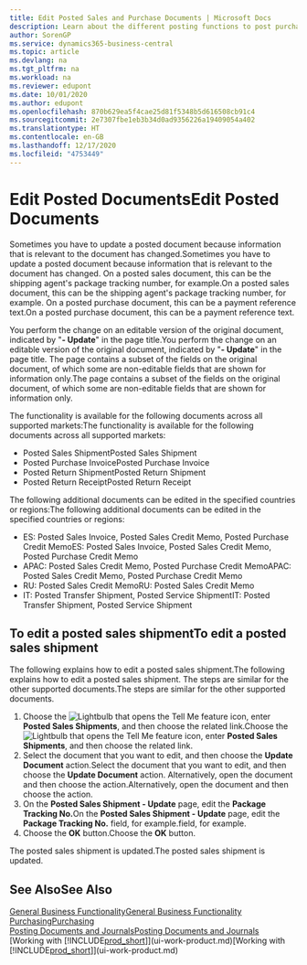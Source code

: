 ```yaml
---
title: Edit Posted Sales and Purchase Documents | Microsoft Docs
description: Learn about the different posting functions to post purchase documents, and how you can update posted documents.
author: SorenGP
ms.service: dynamics365-business-central
ms.topic: article
ms.devlang: na
ms.tgt_pltfrm: na
ms.workload: na
ms.reviewer: edupont
ms.date: 10/01/2020
ms.author: edupont
ms.openlocfilehash: 870b629ea5f4cae25d81f5348b5d616508cb91c4
ms.sourcegitcommit: 2e7307fbe1eb3b34d0ad9356226a19409054a402
ms.translationtype: HT
ms.contentlocale: en-GB
ms.lasthandoff: 12/17/2020
ms.locfileid: "4753449"
---
```

# <a name="edit-posted-documents"></a><span data-ttu-id="dc9d3-103">Edit Posted Documents</span><span class="sxs-lookup"><span data-stu-id="dc9d3-103">Edit Posted Documents</span></span>

<span data-ttu-id="dc9d3-104">Sometimes you have to update a posted document because information that is relevant to the document has changed.</span><span class="sxs-lookup"><span data-stu-id="dc9d3-104">Sometimes you have to update a posted document because information that is relevant to the document has changed.</span></span> <span data-ttu-id="dc9d3-105">On a posted sales document, this can be the shipping agent's package tracking number, for example.</span><span class="sxs-lookup"><span data-stu-id="dc9d3-105">On a posted sales document, this can be the shipping agent's package tracking number, for example.</span></span> <span data-ttu-id="dc9d3-106">On a posted purchase document, this can be a payment reference text.</span><span class="sxs-lookup"><span data-stu-id="dc9d3-106">On a posted purchase document, this can be a payment reference text.</span></span>

<span data-ttu-id="dc9d3-107">You perform the change on an editable version of the original document, indicated by "**- Update**" in the page title.</span><span class="sxs-lookup"><span data-stu-id="dc9d3-107">You perform the change on an editable version of the original document, indicated by "**- Update**" in the page title.</span></span> <span data-ttu-id="dc9d3-108">The page contains a subset of the fields on the original document, of which some are non-editable fields that are shown for information only.</span><span class="sxs-lookup"><span data-stu-id="dc9d3-108">The page contains a subset of the fields on the original document, of which some are non-editable fields that are shown for information only.</span></span>

<span data-ttu-id="dc9d3-109">The functionality is available for the following documents across all supported markets:</span><span class="sxs-lookup"><span data-stu-id="dc9d3-109">The functionality is available for the following documents across all supported markets:</span></span>

- <span data-ttu-id="dc9d3-110">Posted Sales Shipment</span><span class="sxs-lookup"><span data-stu-id="dc9d3-110">Posted Sales Shipment</span></span>
- <span data-ttu-id="dc9d3-111">Posted Purchase Invoice</span><span class="sxs-lookup"><span data-stu-id="dc9d3-111">Posted Purchase Invoice</span></span>
- <span data-ttu-id="dc9d3-112">Posted Return Shipment</span><span class="sxs-lookup"><span data-stu-id="dc9d3-112">Posted Return Shipment</span></span>
- <span data-ttu-id="dc9d3-113">Posted Return Receipt</span><span class="sxs-lookup"><span data-stu-id="dc9d3-113">Posted Return Receipt</span></span>

<span data-ttu-id="dc9d3-114">The following additional documents can be edited in the specified countries or regions:</span><span class="sxs-lookup"><span data-stu-id="dc9d3-114">The following additional documents can be edited in the specified countries or regions:</span></span>

- <span data-ttu-id="dc9d3-115">ES: Posted Sales Invoice, Posted Sales Credit Memo, Posted Purchase Credit Memo</span><span class="sxs-lookup"><span data-stu-id="dc9d3-115">ES: Posted Sales Invoice, Posted Sales Credit Memo, Posted Purchase Credit Memo</span></span>
- <span data-ttu-id="dc9d3-116">APAC: Posted Sales Credit Memo, Posted Purchase Credit Memo</span><span class="sxs-lookup"><span data-stu-id="dc9d3-116">APAC: Posted Sales Credit Memo, Posted Purchase Credit Memo</span></span>
- <span data-ttu-id="dc9d3-117">RU: Posted Sales Credit Memo</span><span class="sxs-lookup"><span data-stu-id="dc9d3-117">RU: Posted Sales Credit Memo</span></span>
- <span data-ttu-id="dc9d3-118">IT: Posted Transfer Shipment, Posted Service Shipment</span><span class="sxs-lookup"><span data-stu-id="dc9d3-118">IT: Posted Transfer Shipment, Posted Service Shipment</span></span>

## <a name="to-edit-a-posted-sales-shipment"></a><span data-ttu-id="dc9d3-119">To edit a posted sales shipment</span><span class="sxs-lookup"><span data-stu-id="dc9d3-119">To edit a posted sales shipment</span></span>

<span data-ttu-id="dc9d3-120">The following explains how to edit a posted sales shipment.</span><span class="sxs-lookup"><span data-stu-id="dc9d3-120">The following explains how to edit a posted sales shipment.</span></span> <span data-ttu-id="dc9d3-121">The steps are similar for the other supported documents.</span><span class="sxs-lookup"><span data-stu-id="dc9d3-121">The steps are similar for the other supported documents.</span></span>

1. <span data-ttu-id="dc9d3-122">Choose the ![Lightbulb that opens the Tell Me feature](media/ui-search/search_small.png "Tell me what you want to do") icon, enter **Posted Sales Shipments**, and then choose the related link.</span><span class="sxs-lookup"><span data-stu-id="dc9d3-122">Choose the ![Lightbulb that opens the Tell Me feature](media/ui-search/search_small.png "Tell me what you want to do") icon, enter **Posted Sales Shipments**, and then choose the related link.</span></span>
2. <span data-ttu-id="dc9d3-123">Select the document that you want to edit, and then choose the **Update Document** action.</span><span class="sxs-lookup"><span data-stu-id="dc9d3-123">Select the document that you want to edit, and then choose the **Update Document** action.</span></span> <span data-ttu-id="dc9d3-124">Alternatively, open the document and then choose the action.</span><span class="sxs-lookup"><span data-stu-id="dc9d3-124">Alternatively, open the document and then choose the action.</span></span>
3. <span data-ttu-id="dc9d3-125">On the **Posted Sales Shipment - Update** page, edit the **Package Tracking No.**</span><span class="sxs-lookup"><span data-stu-id="dc9d3-125">On the **Posted Sales Shipment - Update** page, edit the **Package Tracking No.**</span></span> <span data-ttu-id="dc9d3-126">field, for example.</span><span class="sxs-lookup"><span data-stu-id="dc9d3-126">field, for example.</span></span>
4. <span data-ttu-id="dc9d3-127">Choose the **OK** button.</span><span class="sxs-lookup"><span data-stu-id="dc9d3-127">Choose the **OK** button.</span></span>

<span data-ttu-id="dc9d3-128">The posted sales shipment is updated.</span><span class="sxs-lookup"><span data-stu-id="dc9d3-128">The posted sales shipment is updated.</span></span>

## <a name="see-also"></a><span data-ttu-id="dc9d3-129">See Also</span><span class="sxs-lookup"><span data-stu-id="dc9d3-129">See Also</span></span>

[<span data-ttu-id="dc9d3-130">General Business Functionality</span><span class="sxs-lookup"><span data-stu-id="dc9d3-130">General Business Functionality</span></span>](ui-across-business-areas.md)  
[<span data-ttu-id="dc9d3-131">Purchasing</span><span class="sxs-lookup"><span data-stu-id="dc9d3-131">Purchasing</span></span>](purchasing-manage-purchasing.md)  
[<span data-ttu-id="dc9d3-132">Posting Documents and Journals</span><span class="sxs-lookup"><span data-stu-id="dc9d3-132">Posting Documents and Journals</span></span>](ui-post-documents-journals.md)  
<span data-ttu-id="dc9d3-133">[Working with [!INCLUDE[prod_short](includes/prod_short.md)]](ui-work-product.md)</span><span class="sxs-lookup"><span data-stu-id="dc9d3-133">[Working with [!INCLUDE[prod_short](includes/prod_short.md)]](ui-work-product.md)</span></span>  
